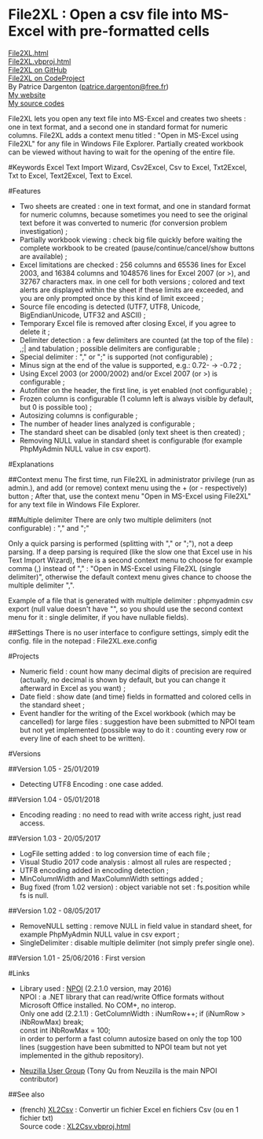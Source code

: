 # File2XL : Open a csv file into MS-Excel with pre-formatted cells

[File2XL.html](http://patrice.dargenton.free.fr/CodesSources/File2XL.html)  
[File2XL.vbproj.html](http://patrice.dargenton.free.fr/CodesSources/File2XL.vbproj.html)  
[File2XL on GitHub](https://github.com/PatriceDargenton/File2XL)  
[File2XL on CodeProject](https://www.codeproject.com/Tips/1108923/File-XL-Open-a-csv-file-into-MS-Excel-with-pre-for)  
By Patrice Dargenton (patrice.dargenton@free.fr)  
[My website](http://patrice.dargenton.free.fr/index.html)  
[My source codes](http://patrice.dargenton.free.fr/CodesSources/index.html)  

File2XL lets you open any text file into MS-Excel and creates two sheets : one in text format, and a second one in standard format for numeric columns. File2XL adds a context menu titled : "Open in MS-Excel using File2XL" for any file in Windows File Explorer. Partially created workbook can be viewed without having to wait for the opening of the entire file.

#Keywords
Excel Text Import Wizard, Csv2Excel, Csv to Excel, Txt2Excel, Txt to Excel, Text2Excel, Text to Excel.

#Features
- Two sheets are created : one in text format, and one in standard format for numeric columns, because sometimes you need to see the original text before it was converted to numeric (for conversion problem investigation) ;
- Partially workbook viewing : check big file quickly before waiting the complete workbook to be created (pause/continue/cancel/show buttons are available) ;
- Excel limitations are checked : 256 columns and 65536 lines for Excel 2003, and 16384 columns and 1048576 lines for Excel 2007 (or >), and 32767 characters max. in one cell for both versions ; colored and text alerts are displayed within the sheet if these limits are exceeded, and you are only prompted once by this kind of limit exceed ;
- Source file encoding is detected (UTF7, UTF8, Unicode, BigEndianUnicode, UTF32 and ASCII) ;
- Temporary Excel file is removed after closing Excel, if you agree to delete it ;
- Delimiter detection : a few delimiters are counted (at the top of the file) : ,;| and tabulation ; possible delimiters are configurable ;
- Special delimiter : "," or ";" is supported (not configurable) ;
- Minus sign at the end of the value is supported, e.g.: 0.72- -> -0.72 ;
- Using Excel 2003 (or 2000/2002) and/or Excel 2007 (or >) is configurable ;
- Autofilter on the header, the first line, is yet enabled (not configurable) ;
- Frozen column is configurable (1 column left is always visible by default, but 0 is possible too) ;
- Autosizing columns is configurable ;
- The number of header lines analyzed is configurable ;
- The standard sheet can be disabled (only text sheet is then created) ;
- Removing NULL value in standard sheet is configurable (for example PhpMyAdmin NULL value in csv export).

#Explanations

##Context menu
The first time, run File2XL in administrator privilege (run as admin.), and add (or remove) context menu using the + (or - respectively) button ;
After that, use the context menu "Open in MS-Excel using File2XL" for any text file in Windows File Explorer.

##Multiple delimiter
There are only two multiple delimiters (not configurable) : "," and ";"

Only a quick parsing is performed (splitting with "," or ";"), not a deep parsing. If a deep parsing is required (like the slow one that Excel use in his Text Import Wizard), there is a second context menu to choose for example comma (,) instead of "," : "Open in MS-Excel using File2XL (single delimiter)", otherwise the default context menu gives chance to choose the multiple delimiter ",".

Example of a file that is generated with multiple delimiter : phpmyadmin csv export (null value doesn't have "", so you should use the second context menu for it : single delimiter, if you have nullable fields).

##Settings
There is no user interface to configure settings, simply edit the config. file in the notepad : File2XL.exe.config


#Projects
- Numeric field : count how many decimal digits of precision are required (actually, no decimal is shown by default, but you can change it afterward in Excel as you want) ;
- Date field : show date (and time) fields in formatted and colored cells in the standard sheet ;
- Event handler for the writing of the Excel workbook (which may be cancelled) for large files : suggestion have been submitted to NPOI team but not yet implemented (possible way to do it : counting every row or every line of each sheet to be written).


#Versions

##Version 1.05 - 25/01/2019
- Detecting UTF8 Encoding : one case added.

##Version 1.04 - 05/01/2018
- Encoding reading : no need to read with write access right, just read access.

##Version 1.03 - 20/05/2017
- LogFile setting added : to log conversion time of each file ;
- Visual Studio 2017 code analysis : almost all rules are respected ;
- UTF8 encoding added in encoding detection ;
- MinColumnWidth and MaxColumnWidth settings added ;
- Bug fixed (from 1.02 version) : object variable not set : fs.position while fs is null.

##Version 1.02 - 08/05/2017
- RemoveNULL setting : remove NULL in field value in standard sheet, for example PhpMyAdmin NULL value in csv export ;
- SingleDelimiter : disable multiple delimiter (not simply prefer single one).

##Version 1.01 - 25/06/2016 : First version


#Links
- Library used : [NPOI](https://github.com/tonyqus/npoi) (2.2.1.0 version, may 2016)  
  NPOI : a .NET library that can read/write Office formats without Microsoft Office installed. No COM+, no interop.  
  Only one add (2.2.1.1) : GetColumnWidth : iNumRow++; if (iNumRow > iNbRowMax) break;  
  const int iNbRowMax = 100;  
  in order to perform a fast column autosize based on only the top 100 lines (suggestion have been submitted to NPOI team but not yet implemented in the github repository).  

- [Neuzilla User Group](https://www.linkedin.com/groups/6655065) (Tony Qu from Neuzilla is the main NPOI contributor)


##See also
- (french) [XL2Csv](http://patrice.dargenton.free.fr/CodesSources/XL2Csv.html) : Convertir un fichier Excel en fichiers Csv (ou en 1 fichier txt)  
  Source code : [XL2Csv.vbproj.html](http://patrice.dargenton.free.fr/CodesSources/XL2Csv.vbproj.html)  